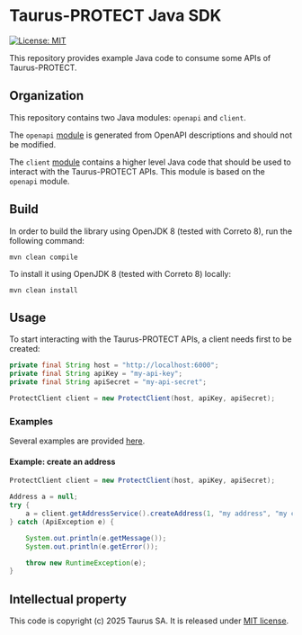 # Taurus-PROTECT Java SDK

[![License: MIT](https://img.shields.io/badge/License-MIT-yellow.svg)](https://opensource.org/licenses/MIT)

This repository provides example Java code to consume some APIs of Taurus-PROTECT.

## Organization

This repository contains two Java modules: `openapi` and  `client`.

The `openapi` [module](openapi) is generated from OpenAPI descriptions and should not be modified.

The `client` [module](client) contains a higher level Java code that should be used to interact with the Taurus-PROTECT
APIs. This module is based on the `openapi` module.

## Build

In order to build the library using OpenJDK 8 (tested with Correto 8), run the following command:

```
mvn clean compile
```

To install it using OpenJDK 8 (tested with Correto 8) locally:

```
mvn clean install
```

## Usage

To start interacting with the Taurus-PROTECT APIs, a client needs first to be created:

```java
private final String host = "http://localhost:6000";
private final String apiKey = "my-api-key";
private final String apiSecret = "my-api-secret";

ProtectClient client = new ProtectClient(host, apiKey, apiSecret);
```

### Examples

Several examples are
provided [here](client/src/test/java/com/taurushq/sdk/protect/client/ProtectClientIntegrationTest.java).

#### Example: create an address

```java
ProtectClient client = new ProtectClient(host, apiKey, apiSecret);

Address a = null;
try {
    a = client.getAddressService().createAddress(1, "my address", "my comment", "");
} catch (ApiException e) {

    System.out.println(e.getMessage());
    System.out.println(e.getError());

    throw new RuntimeException(e);
}
```

## Intellectual property

This code is copyright (c) 2025 Taurus SA. It is released under [MIT license](./LICENSE).
